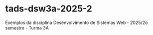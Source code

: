 # tads-dsw3a-2025-2
Exemplos da disciplina Desenvolvimento de Sistemas Web - 2025/2o semestre - Turma 3A
